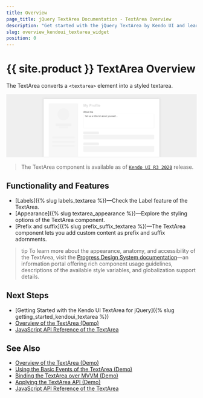```yaml
---
title: Overview
page_title: jQuery TextArea Documentation - TextArea Overview
description: "Get started with the jQuery TextArea by Kendo UI and learn how to create and initialize the component."
slug: overview_kendoui_textarea_widget
position: 0
---
```


# {{ site.product }} TextArea Overview

The TextArea converts a `<textarea>` element into a styled textarea.

![Kendo UI for jQuery TextArea Overview](textarea-overview.png)

> The TextArea component is available as of [`Kendo UI R3 2020`](https://www.telerik.com/support/whats-new/kendo-ui/release-history/kendo-ui-r3-2020) release.

## Functionality and Features

* [Labels]({% slug labels_textarea %})&mdash;Check the Label feature of the TextArea.
* [Appearance]({% slug textarea_appearance %})&mdash;Explore the styling options of the TextArea component.
* [Prefix and suffix]({% slug prefix_suffix_textarea %})&mdash;The TextArea component lets you add custom content as prefix and suffix adornments.

>tip To learn more about the appearance, anatomy, and accessibility of the TextArea, visit the [Progress Design System documentation](https://www.telerik.com/design-system/docs/components/textarea/)—an information portal offering rich component usage guidelines, descriptions of the available style variables, and globalization support details.

## Next Steps 

* [Getting Started with the Kendo UI TextArea for jQuery]({% slug getting_started_kendoui_textarea %})
* [Overview of the TextArea (Demo)](https://demos.telerik.com/kendo-ui/textarea/index)
* [JavaScript API Reference of the TextArea](/api/javascript/ui/textarea)

## See Also

* [Overview of the TextArea (Demo)](https://demos.telerik.com/kendo-ui/textarea/index)
* [Using the Basic Events of the TextArea (Demo)](https://demos.telerik.com/kendo-ui/textarea/events)
* [Binding the TextArea over MVVM (Demo)](https://demos.telerik.com/kendo-ui/textarea/mvvm)
* [Applying the TextArea API (Demo)](https://demos.telerik.com/kendo-ui/textarea/api)
* [JavaScript API Reference of the TextArea](/api/javascript/ui/textarea)
